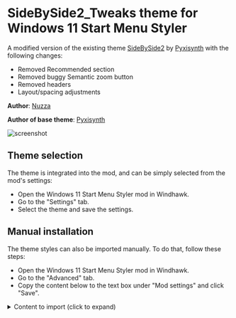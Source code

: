 # SideBySide2_Tweaks theme for Windows 11 Start Menu Styler

A modified version of the existing theme [SideBySide2](https://github.com/ramensoftware/windows-11-start-menu-styling-guide/tree/main/Themes/SideBySide2) by [Pyxisynth](https://github.com/dreamsynth) with the following changes:
- Removed Recommended section
- Removed buggy Semantic zoom button
- Removed headers
- Layout/spacing adjustments

**Author**: [Nuzza](https://github.com/Nuzza)

**Author of base theme**: [Pyxisynth](https://github.com/dreamsynth)

![screenshot](https://github.com/user-attachments/assets/e9fe86d1-721c-4ca4-9186-a838a1a96374)

## Theme selection

The theme is integrated into the mod, and can be simply selected from the mod's
settings:

* Open the Windows 11 Start Menu Styler mod in Windhawk.
* Go to the "Settings" tab.
* Select the theme and save the settings.

## Manual installation

The theme styles can also be imported manually. To do that, follow these steps:

* Open the Windows 11 Start Menu Styler mod in Windhawk.
* Go to the "Advanced" tab.
* Copy the content below to the text box under "Mod settings" and click "Save".

<details>
<summary>Content to import (click to expand)</summary>

```json
{
  "resourceVariables[0].variableKey": "",
  "resourceVariables[0].value": "",

  "controlStyles[0].target": "StartDocked.StartSizingFrame",
  "controlStyles[0].styles[0]": "MinWidth=776",
  "controlStyles[0].styles[1]": "MaxWidth=776",

  "controlStyles[1].target": "StartDocked.SearchBoxToggleButton#StartMenuSearchBox",
  "controlStyles[1].styles[0]": "Margin=23,1,23,14",

  "controlStyles[2].target": "Windows.UI.Xaml.Controls.Grid#AllAppsRoot",
  "controlStyles[2].styles[0]": "Visibility=Visible",
  "controlStyles[2].styles[1]": "Width=340",
  "controlStyles[2].styles[2]": "Transform3D:=<CompositeTransform3D TranslateX=\"-1070\" />",

  "controlStyles[3].target": "Windows.UI.Xaml.Controls.Grid#AllAppsPaneHeader",
  "controlStyles[3].styles[0]": "Margin=97,0,0,0",
  "controlStyles[3].styles[1]": "Visibility=Collapsed",

  "controlStyles[4].target": "Windows.UI.Xaml.Controls.Button#CloseAllAppsButton",
  "controlStyles[4].styles[0]": "Visibility=1",

  "controlStyles[5].target": "Windows.UI.Xaml.Controls.Button#ShowAllAppsButton",
  "controlStyles[5].styles[0]": "Visibility=1",

  "controlStyles[6].target": "StartDocked.AllAppsGridListView#AppsList",
  "controlStyles[6].styles[0]": "Padding=48,3,-36,16",

  "controlStyles[7].target": "Windows.UI.Xaml.Controls.Grid#UndockedRoot",
  "controlStyles[7].styles[0]": "Visibility=Visible",
  "controlStyles[7].styles[1]": "Width=510",
  "controlStyles[7].styles[2]": "MinHeight=585",
  "controlStyles[7].styles[3]": "Margin=264,0,0,0",

  "controlStyles[8].target": "StartMenu.PinnedList#StartMenuPinnedList > Windows.UI.Xaml.Controls.Grid#Root",
  "controlStyles[8].styles[0]": "Padding=0,0,0,0",

  "controlStyles[9].target": "Windows.UI.Xaml.Controls.TextBlock#PinnedListHeaderText",
  "controlStyles[9].styles[0]": "Margin=-32,0,32,0",
  "controlStyles[9].styles[1]": "Visibility=Collapsed",

  "controlStyles[10].target": "Windows.UI.Xaml.Controls.GridView#PinnedList",
  "controlStyles[10].styles[0]": "MinHeight=567",
  "controlStyles[10].styles[1]": "Margin=0,0,0,0",

  "controlStyles[11].target": "StartMenu.PinnedList#StartMenuPinnedList",
  "controlStyles[11].styles[0]": "MinHeight=567",
  "controlStyles[11].styles[1]": "Margin=0,-40,0,0",

  "controlStyles[12].target": "Windows.UI.Xaml.Controls.GridViewItem",
  "controlStyles[12].styles[0]": "MaxHeight=81",

  "controlStyles[13].target": "Windows.UI.Xaml.Controls.Grid#ShowMoreSuggestions",
  "controlStyles[13].styles[0]": "Visibility=Collapsed",

  "controlStyles[14].target": "Windows.UI.Xaml.Controls.Grid#TopLevelSuggestionsContainer",
  "controlStyles[14].styles[0]": "Visibility=Collapsed",

  "controlStyles[15].target": "Windows.UI.Xaml.Controls.Grid#TopLevelSuggestionsListHeader",
  "controlStyles[15].styles[0]": "Margin=31,-3,12,0",
  "controlStyles[15].styles[1]": "Visibility=Collapsed",

  "controlStyles[16].target": "Windows.UI.Xaml.Controls.Grid#NoTopLevelSuggestionsText",
  "controlStyles[16].styles[0]": "Margin=31,0,63,0",
  "controlStyles[16].styles[1]": "Visibility=Collapsed",

  "controlStyles[17].target": "StartDocked.NavigationPaneView#NavigationPane",
  "controlStyles[17].styles[0]": "FlowDirection=1",
  "controlStyles[17].styles[1]": "Margin=10,0,10,0",

  "controlStyles[18].target": "StartDocked.PowerOptionsView#PowerButton",
  "controlStyles[18].styles[0]": "FlowDirection=0",

  "controlStyles[19].target": "Windows.UI.Xaml.Controls.ItemsStackPanel > Windows.UI.Xaml.Controls.ListViewItem",
  "controlStyles[19].styles[0]": "FlowDirection=0",

  "controlStyles[20].target": "StartDocked.LauncherFrame > Windows.UI.Xaml.Controls.Grid#RootGrid > Windows.UI.Xaml.Controls.Grid#RootContent > Windows.UI.Xaml.Controls.Grid#MainContent > Windows.UI.Xaml.Controls.Grid#InnerContent > Windows.UI.Xaml.Shapes.Rectangle",
  "controlStyles[20].styles[0]": "Margin=67,7,0,21",

  "controlStyles[21].target": "Windows.UI.Xaml.Controls.FlyoutPresenter",
  "controlStyles[21].styles[0]": "Margin=-265,-12,0,0"
}
```
</details>

